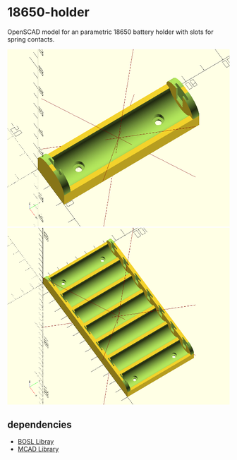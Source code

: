 # 18650-holder

OpenSCAD model for an parametric 18650 battery holder with slots for spring contacts.

![18650 one cell](18650-holder-1-cell.png)
![18650 seven cell](18650-holder-7-cell.png)

## dependencies

- [BOSL Libray](https://github.com/revarbat/BOSL)
- [MCAD Library](https://github.com/openscad/MCAD)
